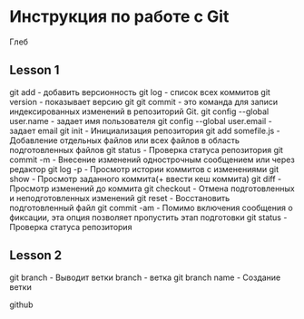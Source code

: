 # Инструкция по работе с Git


Глеб
## Lesson 1
git add - добавить версионность
git log - список всех коммитов
git version - показывает версию git
git commit -  это команда для записи индексированных изменений в репозиторий Git.
git config --global user.name - задает имя пользователя
git config --global user.email - задает email
git init - Инициализация репозитория
git add somefile.js - Добавление отдельных файлов или всех файлов в область подготовленных файлов
git status - Проверка статуса репозитория
git commit -m - Внесение изменений однострочным сообщением или через редактор
git log -p - Просмотр истории коммитов с изменениями
git show - Просмотр заданного коммита(+ ввести кеш коммита)
git diff - Просмотр изменений до коммита
git checkout - Отмена подготовленных и неподготовленных изменений
git reset - Восстановить подготовленный файл
git commit -am - Помимо включения сообщения о фиксации, эта опция позволяет пропустить этап подготовки
git status - Проверка статуса репозитория
## Lesson 2
git branch - Выводит ветки
branch - ветка
git branch name - Создание ветки





github
